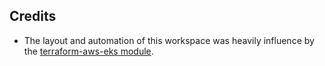 ## Credits

- The layout and automation of this workspace was heavily influence by the [terraform-aws-eks module](https://github.com/terraform-aws-modules/terraform-aws-eks).
